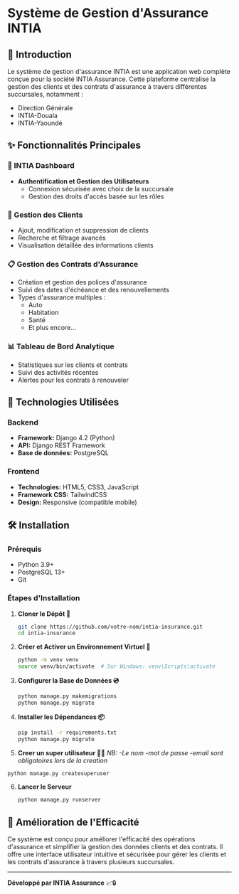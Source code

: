 # Système de Gestion d'Assurance INTIA

## 🏢 Introduction

Le système de gestion d'assurance INTIA est une application web complète conçue pour la société INTIA Assurance. Cette plateforme centralise la gestion des clients et des contrats d'assurance à travers différentes succursales, notamment :
- Direction Générale
- INTIA-Douala
- INTIA-Yaoundé

## ✨ Fonctionnalités Principales

### 🔐 INTIA Dashboard
- **Authentification et Gestion des Utilisateurs**
  - Connexion sécurisée avec choix de la succursale
  - Gestion des droits d'accès basée sur les rôles

### 👥 Gestion des Clients
- Ajout, modification et suppression de clients
- Recherche et filtrage avancés
- Visualisation détaillée des informations clients

### 📋 Gestion des Contrats d'Assurance
- Création et gestion des polices d'assurance
- Suivi des dates d'échéance et des renouvellements
- Types d'assurance multiples : 
  - Auto
  - Habitation
  - Santé
  - Et plus encore...

### 📊 Tableau de Bord Analytique
- Statistiques sur les clients et contrats
- Suivi des activités récentes
- Alertes pour les contrats à renouveler

## 🚀 Technologies Utilisées

### Backend
- **Framework:** Django 4.2 (Python)
- **API:** Django REST Framework
- **Base de données:** PostgreSQL

### Frontend
- **Technologies:** HTML5, CSS3, JavaScript
- **Framework CSS:** TailwindCSS
- **Design:** Responsive (compatible mobile)

## 🛠️ Installation

### Prérequis
- Python 3.9+
- PostgreSQL 13+
- Git

### Étapes d'Installation

1. **Cloner le Dépôt 📂**
   ```bash
   git clone https://github.com/votre-nom/intia-insurance.git
   cd intia-insurance
   ```

2. **Créer et Activer un Environnement Virtuel 💽**
   ```bash
   python -m venv venv
   source venv/bin/activate  # Sur Windows: venv\Scripts\activate
   ```

3. **Configurer la Base de Données 💿**
   ```bash
   python manage.py makemigrations
   python manage.py migrate
   ```

4. **Installer les Dépendances 📦**
   ```bash
   pip install -r requirements.txt
   python manage.py migrate
   ```

5. **Creer un super utilisateur 🦹‍♂️**
   _NB: -Le nom
       -mot de passe
       -email sont obligatoires lors de la creation_
```bash
python manage.py createsuperuser
```

6. **Lancer le Serveur**
   ```bash
   python manage.py runserver
   ```

## 🌟 Amélioration de l'Efficacité

Ce système est conçu pour améliorer l'efficacité des opérations d'assurance et simplifier la gestion des données clients et des contrats. Il offre une interface utilisateur intuitive et sécurisée pour gérer les clients et les contrats d'assurance à travers plusieurs succursales.

---

**Développé par INTIA Assurance** 📈🔒
